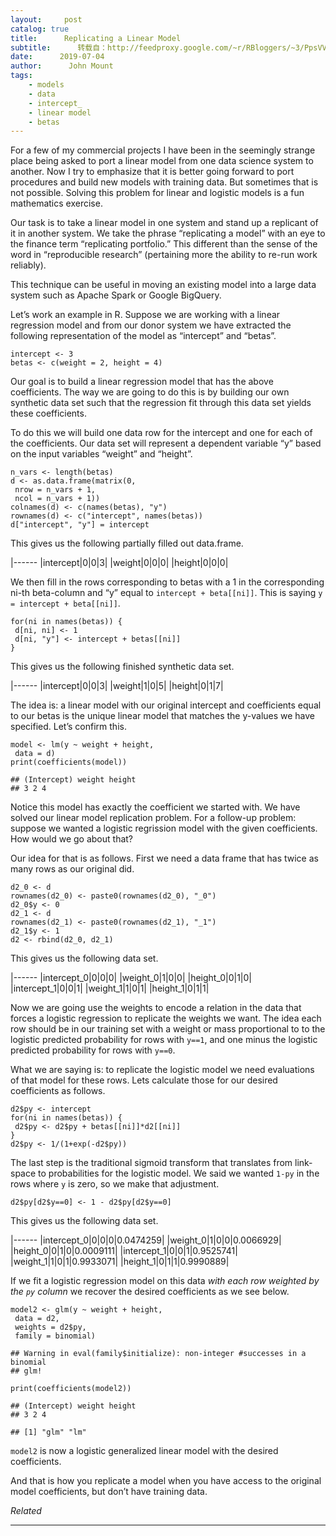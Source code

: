 ```yaml
---
layout:     post
catalog: true
title:      Replicating a Linear Model
subtitle:      转载自：http://feedproxy.google.com/~r/RBloggers/~3/PpsVV4eE44k/
date:      2019-07-04
author:      John Mount
tags:
    - models
    - data
    - intercept_
    - linear model
    - betas
---
```






For a few of my commercial projects I have been in the seemingly strange place being asked to port a linear model from one data science system to another. Now I try to emphasize that it is better going forward to port procedures and build new models with training data. But sometimes that is not possible. Solving this problem for linear and logistic models is a fun mathematics exercise.


Our task is to take a linear model in one system and stand up a replicant of it in another system. We take the phrase “replicating a model” with an eye to the finance term “replicating portfolio.” This different than the sense of the word in “reproducible research” (pertaining more the ability to re-run work reliably).


This technique can be useful in moving an existing model into a large data system such as Apache Spark or Google BigQuery.

Let’s work an example in R. Suppose we are working with a linear regression model and from our donor system we have extracted the following representation of the model as “intercept” and “betas”.

```
intercept <- 3
betas <- c(weight = 2, height = 4)
```

Our goal is to build a linear regression model that has the above coefficients. The way we are going to do this is by building our own synthetic data set such that the regression fit through this data set yields these coefficients.

To do this we will build one data row for the intercept and one for each of the coefficients. Our data set will represent a dependent variable “y” based on the input variables “weight” and “height”.

```
n_vars <- length(betas)
d <- as.data.frame(matrix(0,
 nrow = n_vars + 1,
 ncol = n_vars + 1))
colnames(d) <- c(names(betas), "y")
rownames(d) <- c("intercept", names(betas))
d["intercept", "y"] = intercept
```

This gives us the following partially filled out data.frame.

|------
|intercept|0|0|3|
|weight|0|0|0|
|height|0|0|0|

We then fill in the rows corresponding to betas with a 1 in the corresponding ni-th beta-column and “y” equal to `intercept + beta[[ni]]`. This is saying `y = intercept + beta[[ni]]`.

```
for(ni in names(betas)) {
 d[ni, ni] <- 1
 d[ni, "y"] <- intercept + betas[[ni]]
}
```

This gives us the following finished synthetic data set.

|------
|intercept|0|0|3|
|weight|1|0|5|
|height|0|1|7|

The idea is: a linear model with our original intercept and coefficients equal to our betas is the unique linear model that matches the y-values we have specified. Let’s confirm this.

```
model <- lm(y ~ weight + height, 
 data = d)
print(coefficients(model))
```

```
## (Intercept) weight height 
## 3 2 4
```

Notice this model has exactly the coefficient we started with. We have solved our linear model replication problem. For a follow-up problem: suppose we wanted a logistic regrission model with the given coefficients. How would we go about that?

Our idea for that is as follows. First we need a data frame that has twice as many rows as our original did.

```
d2_0 <- d
rownames(d2_0) <- paste0(rownames(d2_0), "_0")
d2_0$y <- 0
d2_1 <- d
rownames(d2_1) <- paste0(rownames(d2_1), "_1")
d2_1$y <- 1
d2 <- rbind(d2_0, d2_1)
```

This gives us the following data set.

|------
|intercept_0|0|0|0|
|weight_0|1|0|0|
|height_0|0|1|0|
|intercept_1|0|0|1|
|weight_1|1|0|1|
|height_1|0|1|1|

Now we are going use the weights to encode a relation in the data that forces a logistic regression to replicate the weights we want. The idea each row should be in our training set with a weight or mass proportional to to the logistic predicted probability for rows with `y==1`, and one minus the logistic predicted probability for rows with `y==0`.

What we are saying is: to replicate the logistic model we need evaluations of that model for these rows. Lets calculate those for our desired coefficients as follows.

```
d2$py <- intercept
for(ni in names(betas)) {
 d2$py <- d2$py + betas[[ni]]*d2[[ni]]
}
d2$py <- 1/(1+exp(-d2$py))
```

The last step is the traditional sigmoid transform that translates from link-space to probabilities for the logistic model. We said we wanted `1-py` in the rows where `y` is zero, so we make that adjustment.

```
d2$py[d2$y==0] <- 1 - d2$py[d2$y==0]
```

This gives us the following data set.

|------
|intercept_0|0|0|0|0.0474259|
|weight_0|1|0|0|0.0066929|
|height_0|0|1|0|0.0009111|
|intercept_1|0|0|1|0.9525741|
|weight_1|1|0|1|0.9933071|
|height_1|0|1|1|0.9990889|

If we fit a logistic regression model on this data *with each row weighted by the `py` column* we recover the desired coefficients as we see below.

```
model2 <- glm(y ~ weight + height,
 data = d2,
 weights = d2$py,
 family = binomial)
```

```
## Warning in eval(family$initialize): non-integer #successes in a binomial
## glm!
```

```
print(coefficients(model2))
```

```
## (Intercept) weight height 
## 3 2 4
```

```
## [1] "glm" "lm"
```

`model2` is now a logistic generalized linear model with the desired coefficients.

And that is how you replicate a model when you have access to the original model coefficients, but don’t have training data.


*Related*







---

